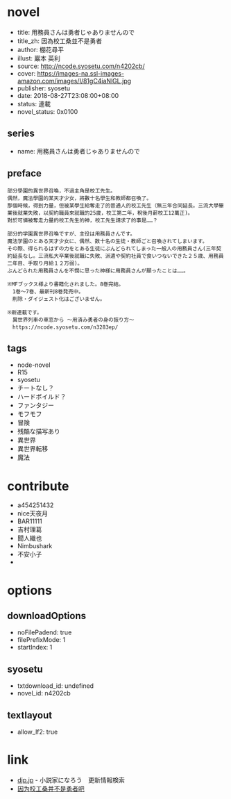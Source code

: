 # novel

- title: 用務員さんは勇者じゃありませんので
- title_zh: 因為校工桑並不是勇者
- author: 棚花尋平
- illust: 巖本 英利
- source: http://ncode.syosetu.com/n4202cb/
- cover: https://images-na.ssl-images-amazon.com/images/I/81gC4iaNlGL.jpg
- publisher: syosetu
- date: 2018-08-27T23:08:00+08:00
- status: 連載
- novel_status: 0x0100

## series

- name: 用務員さんは勇者じゃありませんので

## preface


```
部分學園的異世界召喚，不過主角是校工先生。
偶然，魔法學園的某天才少女，將數十名學生和教師都召喚了。
那個時候，得到力量，但被某學生給奪走了的普通人的校工先生（無三年合同延長。三流大學畢業後就業失敗，以契約職員來就職的25歲，校工第二年，稅後月薪校工12萬正)。
對於可憐被奪走力量的校工先生的神，校工先生請求了的事是……？

部分的学園異世界召喚ですが、主役は用務員さんです。
魔法学園のとある天才少女に、偶然、数十名の生徒・教師ごと召喚されてしまいます。
その際、得られるはずの力をとある生徒にぶんどられてしまった一般人の用務員さん(三年契約延長なし。三流私大卒業後就職に失敗、派遣や契約社員で食いつないできた２５歳、用務員二年目、手取り月給１２万弱)。
ぶんどられた用務員さんを不憫に思った神様に用務員さんが願ったことは……。

※MFブックス様より書籍化されました。8巻完結。
　1巻～7巻、最新刊8巻発売中。
　削除・ダイジェスト化はございません。

※新連載です。
　異世界列車の車窓から ～用済み勇者の身の振り方～
　https://ncode.syosetu.com/n3283ep/
```

## tags

- node-novel
- R15
- syosetu
- チートなし？
- ハードボイルド？
- ファンタジー
- モフモフ
- 冒険
- 残酷な描写あり
- 異世界
- 異世界転移
- 魔法

# contribute

- a454251432
- nice天夜月
- BAR11111
- 吉村理葛
- 聞人織也
- Nimbushark
- 不安小子
-

# options

## downloadOptions

- noFilePadend: true
- filePrefixMode: 1
- startIndex: 1

## syosetu

- txtdownload_id: undefined
- novel_id: n4202cb

## textlayout

- allow_lf2: true

# link

- [dip.jp](https://narou.nar.jp/search.php?text=n4202cb&novel=all&genre=all&new_genre=all&length=0&down=0&up=100) - 小説家になろう　更新情報検索
- [因为校工桑并不是勇者吧](https://tieba.baidu.com/f?kw=%E5%9B%A0%E4%B8%BA%E6%A0%A1%E5%B7%A5%E6%A1%91%E5%B9%B6%E4%B8%8D%E6%98%AF%E5%8B%87%E8%80%85&ie=utf-8 "因为校工桑并不是勇者")



